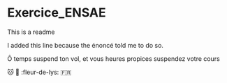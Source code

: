 # Exercice_ENSAE

This is a readme

I added this line because the énoncé told me to do so.

Ô temps suspend ton vol,
et vous heures propices suspendez votre cours

:cat:
:koala:
:fleur-de-lys:
:fr: